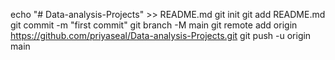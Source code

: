 echo "# Data-analysis-Projects" >> README.md
git init
git add README.md
git commit -m "first commit"
git branch -M main
git remote add origin https://github.com/priyaseal/Data-analysis-Projects.git
git push -u origin main
